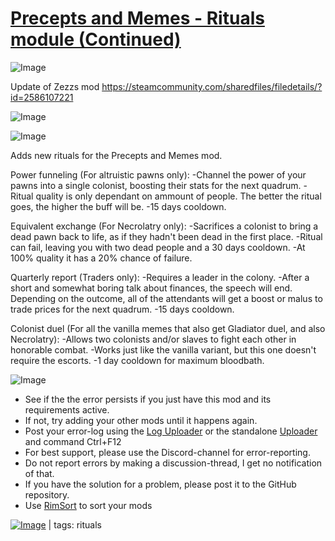 # [Precepts and Memes - Rituals module (Continued)](https://steamcommunity.com/sharedfiles/filedetails/?id=2894628849)

![Image](https://i.imgur.com/buuPQel.png)

Update of Zezzs mod
https://steamcommunity.com/sharedfiles/filedetails/?id=2586107221

![Image](https://i.imgur.com/pufA0kM.png)
	
![Image](https://i.imgur.com/Z4GOv8H.png)

Adds new rituals for the Precepts and Memes mod. 
	
Power funneling (For altruistic pawns only):
-Channel the power of your pawns into a single colonist, boosting their stats for the next quadrum.
-Ritual quality is only dependant on ammount of people. The better the ritual goes, the higher the buff will be.
-15 days cooldown.

Equivalent exchange (For Necrolatry only):
-Sacrifices a colonist to bring a dead pawn back to life, as if they hadn't been dead in the first place.
-Ritual can fail, leaving you with two dead people and a 30 days cooldown.
-At 100% quality it has a 20% chance of failure.

Quarterly report (Traders only):
-Requires a leader in the colony.
-After a short and somewhat boring talk about finances, the speech will end. Depending on the outcome, all of the attendants will get a boost or malus to trade prices for the next quadrum.
-15 days cooldown.

Colonist duel (For all the vanilla memes that also get Gladiator duel, and also Necrolatry):
-Allows two colonists and/or slaves to fight each other in honorable combat.
-Works just like the vanilla variant, but this one doesn't require the escorts.
-1 day cooldown for maximum bloodbath.
	
![Image](https://i.imgur.com/PwoNOj4.png)



-  See if the the error persists if you just have this mod and its requirements active.
-  If not, try adding your other mods until it happens again.
-  Post your error-log using the [Log Uploader](https://steamcommunity.com/sharedfiles/filedetails/?id=2873415404) or the standalone [Uploader](https://steamcommunity.com/sharedfiles/filedetails/?id=2873415404) and command Ctrl+F12
-  For best support, please use the Discord-channel for error-reporting.
-  Do not report errors by making a discussion-thread, I get no notification of that.
-  If you have the solution for a problem, please post it to the GitHub repository.
-  Use [RimSort](https://github.com/RimSort/RimSort/releases/latest) to sort your mods

 

[![Image](https://img.shields.io/github/v/release/emipa606/PreceptsAndMemesRitualsModule?label=latest%20version&style=plastic&color=9f1111&labelColor=black)](https://steamcommunity.com/sharedfiles/filedetails/changelog/2894628849) | tags:  rituals

